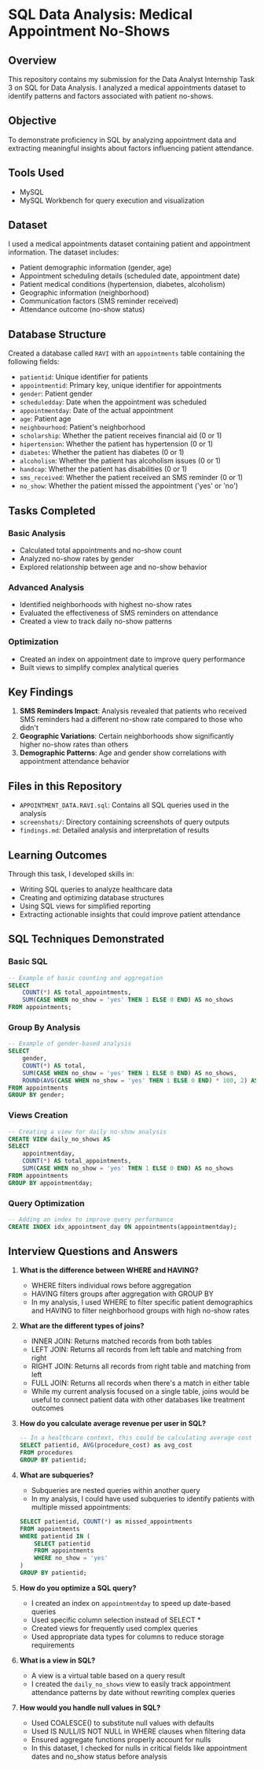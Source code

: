 # SQL Data Analysis: Medical Appointment No-Shows

## Overview
This repository contains my submission for the Data Analyst Internship Task 3 on SQL for Data Analysis. I analyzed a medical appointments dataset to identify patterns and factors associated with patient no-shows.

## Objective
To demonstrate proficiency in SQL by analyzing appointment data and extracting meaningful insights about factors influencing patient attendance.

## Tools Used
- MySQL
- MySQL Workbench for query execution and visualization

## Dataset
I used a medical appointments dataset containing patient and appointment information. The dataset includes:
- Patient demographic information (gender, age)
- Appointment scheduling details (scheduled date, appointment date)
- Patient medical conditions (hypertension, diabetes, alcoholism)
- Geographic information (neighborhood)
- Communication factors (SMS reminder received)
- Attendance outcome (no-show status)

## Database Structure
Created a database called `RAVI` with an `appointments` table containing the following fields:
- `patientid`: Unique identifier for patients
- `appointmentid`: Primary key, unique identifier for appointments
- `gender`: Patient gender
- `scheduledday`: Date when the appointment was scheduled
- `appointmentday`: Date of the actual appointment
- `age`: Patient age
- `neighbourhood`: Patient's neighborhood
- `scholarship`: Whether the patient receives financial aid (0 or 1)
- `hipertension`: Whether the patient has hypertension (0 or 1)
- `diabetes`: Whether the patient has diabetes (0 or 1)
- `alcoholism`: Whether the patient has alcoholism issues (0 or 1)
- `handcap`: Whether the patient has disabilities (0 or 1)
- `sms_received`: Whether the patient received an SMS reminder (0 or 1)
- `no_show`: Whether the patient missed the appointment ('yes' or 'no')

## Tasks Completed

### Basic Analysis
- Calculated total appointments and no-show count
- Analyzed no-show rates by gender
- Explored relationship between age and no-show behavior

### Advanced Analysis
- Identified neighborhoods with highest no-show rates
- Evaluated the effectiveness of SMS reminders on attendance
- Created a view to track daily no-show patterns

### Optimization
- Created an index on appointment date to improve query performance
- Built views to simplify complex analytical queries

## Key Findings
1. **SMS Reminders Impact**: Analysis revealed that patients who received SMS reminders had a different no-show rate compared to those who didn't
2. **Geographic Variations**: Certain neighborhoods show significantly higher no-show rates than others
3. **Demographic Patterns**: Age and gender show correlations with appointment attendance behavior

## Files in this Repository
- `APPOINTMENT_DATA.RAVI.sql`: Contains all SQL queries used in the analysis
- `screenshots/`: Directory containing screenshots of query outputs
- `findings.md`: Detailed analysis and interpretation of results

## Learning Outcomes
Through this task, I developed skills in:
- Writing SQL queries to analyze healthcare data
- Creating and optimizing database structures
- Using SQL views for simplified reporting
- Extracting actionable insights that could improve patient attendance

## SQL Techniques Demonstrated

### Basic SQL
```sql
-- Example of basic counting and aggregation
SELECT
    COUNT(*) AS total_appointments,
    SUM(CASE WHEN no_show = 'yes' THEN 1 ELSE 0 END) AS no_shows
FROM appointments;
```

### Group By Analysis
```sql
-- Example of gender-based analysis
SELECT
    gender,
    COUNT(*) AS total,
    SUM(CASE WHEN no_show = 'yes' THEN 1 ELSE 0 END) AS no_shows,
    ROUND(AVG(CASE WHEN no_show = 'yes' THEN 1 ELSE 0 END) * 100, 2) AS no_show_rate_pct
FROM appointments
GROUP BY gender;
```

### Views Creation
```sql
-- Creating a view for daily no-show analysis
CREATE VIEW daily_no_shows AS
SELECT
    appointmentday,
    COUNT(*) AS total_appointments,
    SUM(CASE WHEN no_show = 'yes' THEN 1 ELSE 0 END) AS no_shows
FROM appointments
GROUP BY appointmentday;
```

### Query Optimization
```sql
-- Adding an index to improve query performance
CREATE INDEX idx_appointment_day ON appointments(appointmentday);
```

## Interview Questions and Answers

1. **What is the difference between WHERE and HAVING?**
   - WHERE filters individual rows before aggregation
   - HAVING filters groups after aggregation with GROUP BY
   - In my analysis, I used WHERE to filter specific patient demographics and HAVING to filter neighborhood groups with high no-show rates

2. **What are the different types of joins?**
   - INNER JOIN: Returns matched records from both tables
   - LEFT JOIN: Returns all records from left table and matching from right
   - RIGHT JOIN: Returns all records from right table and matching from left
   - FULL JOIN: Returns all records when there's a match in either table
   - While my current analysis focused on a single table, joins would be useful to connect patient data with other databases like treatment outcomes

3. **How do you calculate average revenue per user in SQL?**
   ```sql
   -- In a healthcare context, this could be calculating average cost per patient
   SELECT patientid, AVG(procedure_cost) as avg_cost
   FROM procedures
   GROUP BY patientid;
   ```

4. **What are subqueries?**
   - Subqueries are nested queries within another query
   - In my analysis, I could have used subqueries to identify patients with multiple missed appointments:
   ```sql
   SELECT patientid, COUNT(*) as missed_appointments
   FROM appointments
   WHERE patientid IN (
       SELECT patientid 
       FROM appointments 
       WHERE no_show = 'yes'
   )
   GROUP BY patientid;
   ```

5. **How do you optimize a SQL query?**
   - I created an index on `appointmentday` to speed up date-based queries
   - Used specific column selection instead of SELECT *
   - Created views for frequently used complex queries
   - Used appropriate data types for columns to reduce storage requirements

6. **What is a view in SQL?**
   - A view is a virtual table based on a query result
   - I created the `daily_no_shows` view to easily track appointment attendance patterns by date without rewriting complex queries

7. **How would you handle null values in SQL?**
   - Used COALESCE() to substitute null values with defaults
   - Used IS NULL/IS NOT NULL in WHERE clauses when filtering data
   - Ensured aggregate functions properly account for nulls
   - In this dataset, I checked for nulls in critical fields like appointment dates and no_show status before analysis
